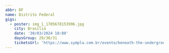 ```yaml
---
abbr: DF
name: Distrito Federal
gigs:
  - poster: img_1_1705678153996.jpg
    city: Brasília
    date: '30/03/2024 18:00'
    daysGroup: 29/30/31
    ticketsUrl: 'https://www.sympla.com.br/evento/beneath-the-underground-iv-capaca-s-return/2327919'
---
```


